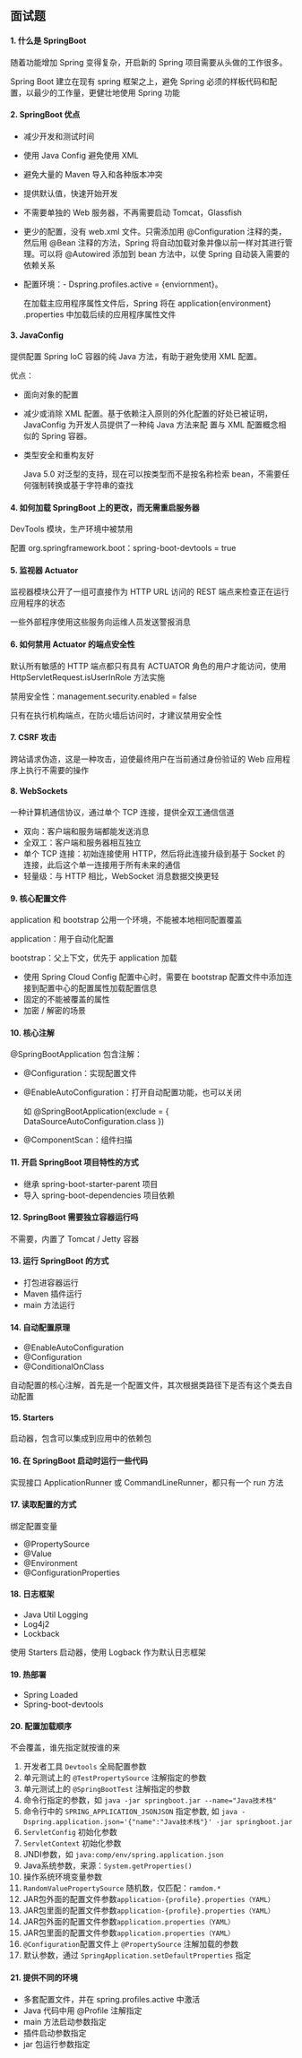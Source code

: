 ## 面试题

#### 1. 什么是 SpringBoot

随着功能增加 Spring 变得复杂，开启新的 Spring 项目需要从头做的工作很多。

Spring Boot 建立在现有 spring 框架之上，避免 Spring 必须的样板代码和配置，以最少的工作量，更健壮地使用 Spring 功能



#### 2. SpringBoot 优点

- 减少开发和测试时间

- 使用 Java Config 避免使用 XML

- 避免大量的 Maven 导入和各种版本冲突

- 提供默认值，快速开始开发

- 不需要单独的 Web 服务器，不再需要启动 Tomcat，Glassfish

- 更少的配置，没有 web.xml 文件。只需添加用 @Configuration 注释的类，然后用 @Bean 注释的方法，Spring 将自动加载对象并像以前一样对其进行管理。可以将 @Autowired 添加到 bean 方法中，以使 Spring 自动装入需要的依赖关系

- 配置环境：- Dspring.profiles.active = {enviornment}。

  在加载主应用程序属性文件后，Spring 将在 application{environment} .properties 中加载后续的应用程序属性文件



#### 3. JavaConfig

提供配置 Spring IoC 容器的纯 Java 方法，有助于避免使用 XML 配置。

优点：

- 面向对象的配置

- 减少或消除 XML 配置。基于依赖注入原则的外化配置的好处已被证明，JavaConfig 为开发人员提供了一种纯 Java 方法来配 置与 XML 配置概念相似的 Spring 容器。

- 类型安全和重构友好

  Java 5.0 对泛型的支持，现在可以按类型而不是按名称检索 bean，不需要任何强制转换或基于字符串的查找



#### 4. 如何加载 SpringBoot 上的更改，而无需重启服务器

DevTools 模块，生产环境中被禁用

配置 org.springframework.boot：spring-boot-devtools = true



#### 5. 监视器 Actuator

监视器模块公开了一组可直接作为 HTTP URL 访问的 REST 端点来检查正在运行应用程序的状态

一些外部程序使用这些服务向运维人员发送警报消息



#### 6. 如何禁用 Actuator 的端点安全性

默认所有敏感的 HTTP 端点都只有具有 ACTUATOR 角色的用户才能访问，使用HttpServletRequest.isUserInRole 方法实施

禁用安全性：management.security.enabled = false

只有在执行机构端点，在防火墙后访问时，才建议禁用安全性



#### 7. CSRF 攻击

跨站请求伪造，这是一种攻击，迫使最终用户在当前通过身份验证的 Web 应用程序上执行不需要的操作



#### 8. WebSockets

一种计算机通信协议，通过单个 TCP 连接，提供全双工通信信道

- 双向：客户端和服务端都能发送消息
- 全双工：客户端和服务器相互独立
- 单个 TCP 连接：初始连接使用 HTTP，然后将此连接升级到基于 Socket 的连接，此后这个单一连接用于所有未来的通信
- 轻量级：与 HTTP 相比，WebSocket 消息数据交换更轻



#### 9. 核心配置文件

application 和 bootstrap 公用一个环境，不能被本地相同配置覆盖

application：用于自动化配置

bootstrap：父上下文，优先于 application 加载

- 使用 Spring Cloud Config 配置中心时，需要在 bootstrap 配置文件中添加连接到配置中心的配置属性加载配置信息
- 固定的不能被覆盖的属性
- 加密 / 解密的场景



#### 10. 核心注解

@SpringBootApplication 包含注解：

- @Configuration：实现配置文件

- @EnableAutoConfiguration：打开自动配置功能，也可以关闭

  如 @SpringBootApplication(exclude =  { DataSourceAutoConfiguration.class })

- @ComponentScan：组件扫描



#### 11. 开启 SpringBoot 项目特性的方式

- 继承 spring-boot-starter-parent 项目
- 导入 spring-boot-dependencies 项目依赖



#### 12. SpringBoot 需要独立容器运行吗

不需要，内置了 Tomcat / Jetty 容器



#### 13. 运行 SpringBoot 的方式

- 打包进容器运行
- Maven 插件运行
- main 方法运行



#### 14. 自动配置原理

- @EnableAutoConfiguration
- @Configuration
- @ConditionalOnClass

自动配置的核心注解，首先是一个配置文件，其次根据类路径下是否有这个类去自动配置



#### 15. Starters

启动器，包含可以集成到应用中的依赖包



#### 16. 在 SpringBoot 启动时运行一些代码

实现接口 ApplicationRunner 或 CommandLineRunner，都只有一个 run 方法



#### 17. 读取配置的方式

绑定配置变量

- @PropertySource
- @Value
- @Environment
- @ConfigurationProperties



#### 18. 日志框架

- Java Util Logging
- Log4j2
- Lockback

使用 Starters 启动器，使用 Logback 作为默认日志框架



#### 19. 热部署

- Spring Loaded
- Spring-boot-devtools



#### 20. 配置加载顺序

不会覆盖，谁先指定就按谁的来

1. 开发者工具 `Devtools` 全局配置参数
2. 单元测试上的 `@TestPropertySource` 注解指定的参数
3. 单元测试上的 `@SpringBootTest` 注解指定的参数
4. 命令行指定的参数，如 `java -jar springboot.jar --name="Java技术栈"`
5. 命令行中的 `SPRING_APPLICATION_JSONJSON` 指定参数, 如 `java -Dspring.application.json='{"name":"Java技术栈"}' -jar springboot.jar`
6. `ServletConfig` 初始化参数
7. `ServletContext` 初始化参数
8. JNDI参数，如 `java:comp/env/spring.application.json`
9. Java系统参数，来源：`System.getProperties()`
10. 操作系统环境变量参数
11. `RandomValuePropertySource` 随机数，仅匹配：`ramdom.*`
12. JAR包外面的配置文件参数`application-{profile}.properties（YAML）`
13. JAR包里面的配置文件参数`application-{profile}.properties（YAML）`
14. JAR包外面的配置文件参数`application.properties（YAML）`
15. JAR包里面的配置文件参数`application.properties（YAML）`
16. `@Configuration`配置文件上 `@PropertySource` 注解加载的参数
17. 默认参数，通过 `SpringApplication.setDefaultProperties` 指定 



#### 21. 提供不同的环境

- 多套配置文件，并在 spring.profiles.active 中激活
- Java 代码中用 @Profile 注解指定
- main 方法启动参数指定
- 插件启动参数指定
- jar 包运行参数指定

















